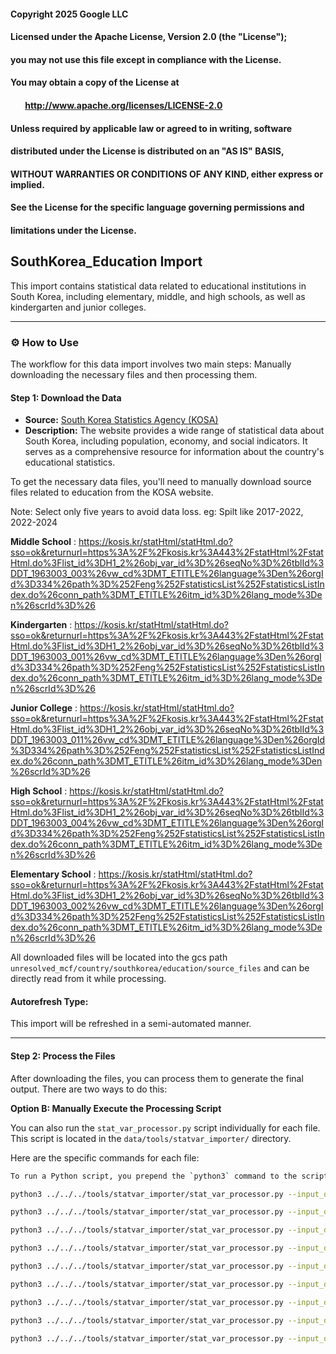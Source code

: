 #### Copyright 2025 Google LLC
####
#### Licensed under the Apache License, Version 2.0 (the "License");
#### you may not use this file except in compliance with the License.
#### You may obtain a copy of the License at
####
####        http://www.apache.org/licenses/LICENSE-2.0
####
#### Unless required by applicable law or agreed to in writing, software
#### distributed under the License is distributed on an "AS IS" BASIS,
#### WITHOUT WARRANTIES OR CONDITIONS OF ANY KIND, either express or implied.
#### See the License for the specific language governing permissions and
#### limitations under the License.

## SouthKorea_Education Import

This import contains statistical data related to educational institutions in South Korea, including elementary, middle, and high schools, as well as kindergarten and junior colleges.

-----

### ⚙️ How to Use

The workflow for this data import involves two main steps: Manually downloading the necessary files and then processing them.

#### Step 1: Download the Data

- **Source:** [South Korea Statistics Agency (KOSA)](https://kosis.kr/eng/statisticsList/statisticsListIndex.do)
- **Description:** The website provides a wide range of statistical data about South Korea, including population, economy, and social indicators. It serves as a comprehensive resource for information about the country's educational statistics.

To get the necessary data files, you'll need to manually download source files related to education from the KOSA website.

Note: Select only five years to avoid data loss. eg: Spilt like 2017-2022, 2022-2024

**Middle School** : https://kosis.kr/statHtml/statHtml.do?sso=ok&returnurl=https%3A%2F%2Fkosis.kr%3A443%2FstatHtml%2FstatHtml.do%3Flist_id%3DH1_2%26obj_var_id%3D%26seqNo%3D%26tblId%3DDT_1963003_003%26vw_cd%3DMT_ETITLE%26language%3Den%26orgId%3D334%26path%3D%252Feng%252FstatisticsList%252FstatisticsListIndex.do%26conn_path%3DMT_ETITLE%26itm_id%3D%26lang_mode%3Den%26scrId%3D%26

**Kindergarten** :  https://kosis.kr/statHtml/statHtml.do?sso=ok&returnurl=https%3A%2F%2Fkosis.kr%3A443%2FstatHtml%2FstatHtml.do%3Flist_id%3DH1_2%26obj_var_id%3D%26seqNo%3D%26tblId%3DDT_1963003_001%26vw_cd%3DMT_ETITLE%26language%3Den%26orgId%3D334%26path%3D%252Feng%252FstatisticsList%252FstatisticsListIndex.do%26conn_path%3DMT_ETITLE%26itm_id%3D%26lang_mode%3Den%26scrId%3D%26

**Junior College** : https://kosis.kr/statHtml/statHtml.do?sso=ok&returnurl=https%3A%2F%2Fkosis.kr%3A443%2FstatHtml%2FstatHtml.do%3Flist_id%3DH1_2%26obj_var_id%3D%26seqNo%3D%26tblId%3DDT_1963003_011%26vw_cd%3DMT_ETITLE%26language%3Den%26orgId%3D334%26path%3D%252Feng%252FstatisticsList%252FstatisticsListIndex.do%26conn_path%3DMT_ETITLE%26itm_id%3D%26lang_mode%3Den%26scrId%3D%26

**High School** : https://kosis.kr/statHtml/statHtml.do?sso=ok&returnurl=https%3A%2F%2Fkosis.kr%3A443%2FstatHtml%2FstatHtml.do%3Flist_id%3DH1_2%26obj_var_id%3D%26seqNo%3D%26tblId%3DDT_1963003_004%26vw_cd%3DMT_ETITLE%26language%3Den%26orgId%3D334%26path%3D%252Feng%252FstatisticsList%252FstatisticsListIndex.do%26conn_path%3DMT_ETITLE%26itm_id%3D%26lang_mode%3Den%26scrId%3D%26

**Elementary School** : https://kosis.kr/statHtml/statHtml.do?sso=ok&returnurl=https%3A%2F%2Fkosis.kr%3A443%2FstatHtml%2FstatHtml.do%3Flist_id%3DH1_2%26obj_var_id%3D%26seqNo%3D%26tblId%3DDT_1963003_002%26vw_cd%3DMT_ETITLE%26language%3Den%26orgId%3D334%26path%3D%252Feng%252FstatisticsList%252FstatisticsListIndex.do%26conn_path%3DMT_ETITLE%26itm_id%3D%26lang_mode%3Den%26scrId%3D%26


All downloaded files will be located into the gcs path `unresolved_mcf/country/southkorea/education/source_files` and can be directly read from it while processing.

#### Autorefresh Type:

This import will be refreshed in a semi-automated manner.

-----

#### Step 2: Process the Files

After downloading the files, you can process them to generate the final output. There are two ways to do this:

**Option B: Manually Execute the Processing Script**

You can also run the `stat_var_processor.py` script individually for each file. This script is located in the `data/tools/statvar_importer/` directory.

Here are the specific commands for each file:

```bash
To run a Python script, you prepend the `python3` command to the script path. Here are the updated commands with `python3` at the beginning of each line.

python3 ../../../tools/statvar_importer/stat_var_processor.py --input_data=gs://unresolved_mcf/country/southkorea/education/input_files/Summary_of_Elementary_School_20250821185604.csv --pv_map='elementary_school_pvmap.csv,places_resolved.csv' --config_file=elementary_school_metadata.csv --existing_statvar_mcf=gs://unresolved_mcf/scripts/statvar/stat_vars.mcf --output_path=output/elementary_school

python3 ../../../tools/statvar_importer/stat_var_processor.py --input_data=gs://unresolved_mcf/country/southkorea/education/input_files/Summary_of_High_School_20250821182014.csv --pv_map='high_school_pvmap.csv,places_resolved.csv' --config_file=high_school_metadata.csv --existing_statvar_mcf=gs://unresolved_mcf/scripts/statvar/stat_vars.mcf --output_path=output/high_school

python3 ../../../tools/statvar_importer/stat_var_processor.py --input_data=gs://unresolved_mcf/country/southkorea/education/input_files/Summary_of_High_School_20250821184419.csv --pv_map='high_school_pvmap.csv,places_resolved.csv' --config_file=high_school_metadata.csv --existing_statvar_mcf=gs://unresolved_mcf/scripts/statvar/stat_vars.mcf --output_path=output/high_school

python3 ../../../tools/statvar_importer/stat_var_processor.py --input_data=gs://unresolved_mcf/country/southkorea/education/input_files/Summary_of_High_School_20250821184720.csv --pv_map='high_school_pvmap.csv,places_resolved.csv' --config_file=high_school_metadata.csv --existing_statvar_mcf=gs://unresolved_mcf/scripts/statvar/stat_vars.mcf --output_path=output/high_school

python3 ../../../tools/statvar_importer/stat_var_processor.py --input_data=gs://unresolved_mcf/country/southkorea/education/input_files/Summary_of_Junior_College_20250822040439.csv --pv_map='junior_college_pvmap.csv,places_resolved.csv' --config_file=junior_college_metadata.csv --existing_statvar_mcf=gs://unresolved_mcf/scripts/statvar/stat_vars.mcf --output_path=output/junior_college

python3 ../../../tools/statvar_importer/stat_var_processor.py --input_data=gs://unresolved_mcf/country/southkorea/education/input_files/Summary_of_Junior_College_20250822040842.csv --pv_map='junior_college_pvmap.csv,places_resolved.csv' --config_file=junior_college_metadata.csv --existing_statvar_mcf=gs://unresolved_mcf/scripts/statvar/stat_vars.mcf --output_path=output/junior_college

python3 ../../../tools/statvar_importer/stat_var_processor.py --input_data=gs://unresolved_mcf/country/southkorea/education/input_files/Summary_of_Kindergarten_20250821210214.csv --pv_map='kindergarten_pvmap.csv,places_resolved.csv' --config_file=kindergarten_metadata.csv --existing_statvar_mcf=gs://unresolved_mcf/scripts/statvar/stat_vars.mcf --output_path=output/kindergarten

python3 ../../../tools/statvar_importer/stat_var_processor.py --input_data=gs://unresolved_mcf/country/southkorea/education/input_files/Summary_of_Middle_School_20250821210556.csv --pv_map='middle_school_pvmap.csv,places_resolved.csv' --config_file=middle_school_metadata.csv --existing_statvar_mcf=gs://unresolved_mcf/scripts/statvar/stat_vars.mcf --output_path=output/middle_school

python3 ../../../tools/statvar_importer/stat_var_processor.py --input_data=gs://unresolved_mcf/country/southkorea/education/input_files/Summary_of_Middle_School_20250821210706.csv --pv_map='middle_school_pvmap.csv,places_resolved.csv' --config_file=middle_school_metadata.csv --existing_statvar_mcf=gs://unresolved_mcf/scripts/statvar/stat_vars.mcf --output_path=output/middle_school

```